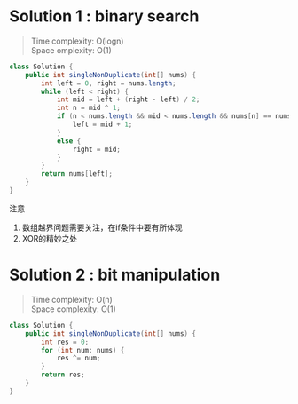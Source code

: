 # Solution 1 : binary search
> Time complexity: O(logn) <br> Space omplexity: O(1)
```Java
class Solution {
    public int singleNonDuplicate(int[] nums) {
        int left = 0, right = nums.length;
        while (left < right) {
            int mid = left + (right - left) / 2;
            int n = mid ^ 1;
            if (n < nums.length && mid < nums.length && nums[n] == nums[mid]) {
                left = mid + 1;
            }
            else {
                right = mid;
            }
        }
        return nums[left];
    }
}
```
注意
1. 数组越界问题需要关注，在if条件中要有所体现
2. XOR的精妙之处
# Solution 2 : bit manipulation
> Time complexity: O(n) <br> Space complexity: O(1)
```Java
class Solution {
    public int singleNonDuplicate(int[] nums) {
        int res = 0;
        for (int num: nums) {
            res ^= num;
        }
        return res;
    }
}
```
